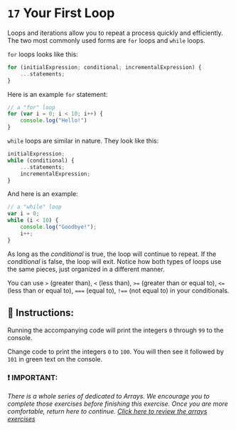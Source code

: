 # `17` Your First Loop

Loops and iterations allow you to repeat a process quickly and efficiently. The two most commonly used forms are `for` loops and `while` loops. 

`for` loops looks like this:
```js
for (initialExpression; conditional; incrementalExpression) {
    ...statements;
}
```
Here is an example `for` statement:

```js
// a "for" loop
for (var i = 0; i < 10; i++) {
    console.log("Hello!")
}
```


`while` loops are similar in nature.  They look like this:

```js
initialExpression;
while (conditional) {
    ...statements;
    incrementalExpression;
}
```
And here is an example:

```js
// a "while" loop
var i = 0;
while (i < 10) {
    console.log("Goodbye!");
    i++;
}
```
As long as the *conditional* is true, the loop will continue to repeat.  If the *conditional* is false, the loop will exit.  Notice how both types of loops use the same pieces, just organized in a different manner.

You can use `>` (greater than), `<` (less than), `>=` (greater than or equal to), `<=` (less than or equal to), `===` (equal to), `!==` (not equal to) in your conditionals.

## :pencil: Instructions:

Running the accompanying code will print the integers `0` through `99` to the console.

Change code to print the integers `0` to `100`. You will then see it followed by `101` in green text on the console.

### :exclamation: IMPORTANT: 
*There is a whole series of dedicated to Arrays.  We encourage you to complete those exercises before finishing this exercise. Once you are more comfortable, return here to continue. [Click here to review the arrays exercises](https://github.com/4GeeksAcademy/javascript-arrays-exercises-tutorial)*
